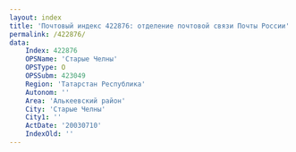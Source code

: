 ```yaml
---
layout: index
title: 'Почтовый индекс 422876: отделение почтовой связи Почты России'
permalink: /422876/
data:
    Index: 422876
    OPSName: 'Старые Челны'
    OPSType: О
    OPSSubm: 423049
    Region: 'Татарстан Республика'
    Autonom: ''
    Area: 'Алькеевский район'
    City: 'Старые Челны'
    City1: ''
    ActDate: '20030710'
    IndexOld: ''
---
```

